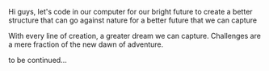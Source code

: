 Hi guys, let's code in our computer for our bright future
to create a better structure
that can go against nature
for a better future that we can capture

With every line of creation,
a greater dream we can capture.
Challenges are a mere fraction
of the new dawn of adventure.

to be continued...
